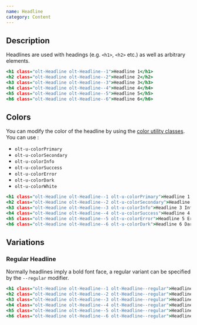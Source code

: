 ```yaml
---
name: Headline
category: Content
---
```


## Description

Headlines are used with headings (e.g. `<h1>`, `<h2>` etc.) as well as arbitrary 
elements. 

```1.html
<h1 class="olt-Headline olt-Headline--1">Headline 1</h1>
<h2 class="olt-Headline olt-Headline--2">Headline 2</h2>
<h3 class="olt-Headline olt-Headline--3">Headline 3</h3>
<h4 class="olt-Headline olt-Headline--4">Headline 4</h4>
<h5 class="olt-Headline olt-Headline--5">Headline 5</h5>
<h6 class="olt-Headline olt-Headline--6">Headline 6</h6>
```

## Colors

You can modify the color of the headline by using the 
[color utility classes](/#util). You can use : 

- `olt-u-colorPrimary`
- `olt-u-colorSecondary`
- `olt-u-colorInfo`
- `olt-u-colorSuccess`
- `olt-u-colorError`
- `olt-u-colorDark`
- `olt-u-colorWhite`

```colors.html
<h1 class="olt-Headline olt-Headline--1 olt-u-colorPrimary">Headline 1 Primary</h1>
<h2 class="olt-Headline olt-Headline--2 olt-u-colorSecondary">Headline 2 Secondary</h2>
<h3 class="olt-Headline olt-Headline--3 olt-u-colorInfo">Headline 3 Info</h3>
<h4 class="olt-Headline olt-Headline--4 olt-u-colorSuccess">Headline 4 Success</h4>
<h5 class="olt-Headline olt-Headline--5 olt-u-colorError">Headline 5 Error</h5>
<h6 class="olt-Headline olt-Headline--6 olt-u-colorDark">Headline 6 Dark</h6>
```

## Variations

### Regular Headline

Normally headlines imply a bold font face, a regular variant can be specified 
by the `--regular` modifier.

```regular.html
<h1 class="olt-Headline olt-Headline--1 olt-Headline--regular">Headline 1 Regular</h1>
<h2 class="olt-Headline olt-Headline--2 olt-Headline--regular">Headline 2 Regular</h2>
<h3 class="olt-Headline olt-Headline--3 olt-Headline--regular">Headline 3 Regular</h3>
<h4 class="olt-Headline olt-Headline--4 olt-Headline--regular">Headline 4 Regular</h4>
<h5 class="olt-Headline olt-Headline--5 olt-Headline--regular">Headline 5 Regular</h5>
<h6 class="olt-Headline olt-Headline--6 olt-Headline--regular">Headline 6 Regular</h6>
```

